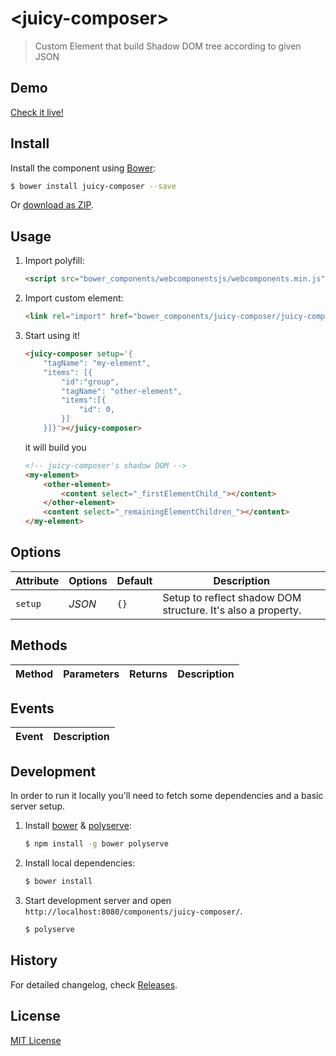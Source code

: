 # &lt;juicy-composer&gt;

> Custom Element that build Shadow DOM tree according to given JSON

## Demo

[Check it live!](http://Juicy.github.io/juicy-composer)

## Install

Install the component using [Bower](http://bower.io/):

```sh
$ bower install juicy-composer --save
```

Or [download as ZIP](https://github.com/Juicy/juicy-composer/archive/master.zip).

## Usage

1. Import polyfill:

    ```html
    <script src="bower_components/webcomponentsjs/webcomponents.min.js"></script>
    ```

2. Import custom element:

    ```html
    <link rel="import" href="bower_components/juicy-composer/juicy-composer.html">
    ```

3. Start using it!

    ```html
    <juicy-composer setup='{
        "tagName": "my-element",
        "items": [{
            "id":"group",
            "tagName": "other-element",
            "items":[{
                "id": 0,
            }]
        }]}'></juicy-composer>
    ```
    it will build you
    ```html
    <!-- juicy-composer's shadow DOM -->
    <my-element>
        <other-element>
            <content select="_firstElementChild_"></content>
        </other-element>
        <content select="_remainingElementChildren_"></content>
    </my-element>
    ```

## Options

Attribute     | Options     | Default      | Description
---           | ---         | ---          | ---
`setup`       | *JSON*      | `{}`         | Setup to reflect shadow DOM structure. It's also a property.

## Methods

Method        | Parameters   | Returns     | Description
---           | ---          | ---         | ---

## Events

Event         | Description
---           | ---

## Development

In order to run it locally you'll need to fetch some dependencies and a basic server setup.

1. Install [bower](http://bower.io/) & [polyserve](https://npmjs.com/polyserve):

    ```sh
    $ npm install -g bower polyserve
    ```

2. Install local dependencies:

    ```sh
    $ bower install
    ```

3. Start development server and open `http://localhost:8080/components/juicy-composer/`.

    ```sh
    $ polyserve
    ```

## History

For detailed changelog, check [Releases](https://github.com/Juicy/juicy-composer/releases).

## License

[MIT License](http://opensource.org/licenses/MIT)
